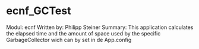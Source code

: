# ecnf_GCTest
Modul: ecnf
Written by: Philipp Steiner
Summary:
This application calculates the elapsed time and the amount of space used by
the specific GarbageCollector wich can by set in de App.config
